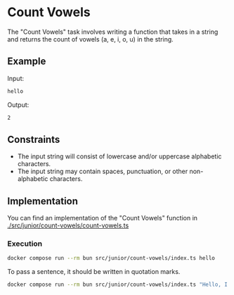 # Count Vowels

The "Count Vowels" task involves writing a function that takes in a string and returns the count of vowels (a, e, i, o, u) in the string.

## Example

Input:

```bash
hello
```

Output:

```bash
2
```

## Constraints

- The input string will consist of lowercase and/or uppercase alphabetic characters.
- The input string may contain spaces, punctuation, or other non-alphabetic characters.

## Implementation

You can find an implementation of the "Count Vowels" function in [./src/junior/count-vowels/count-vowels.ts](./src/junior/count-vowels/count-vowels.ts)

### Execution

```bash
docker compose run --rm bun src/junior/count-vowels/index.ts hello
```

To pass a sentence, it should be written in quotation marks.

```bash
docker compose run --rm bun src/junior/count-vowels/index.ts "Hello, I'm Felix Dimmel."
```
